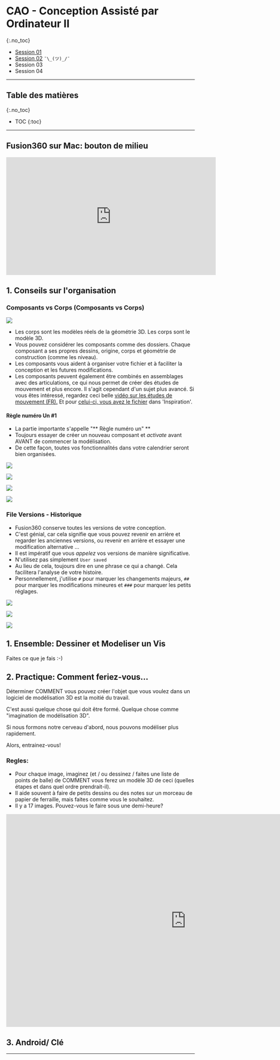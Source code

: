 # CAO - Conception Assisté par Ordinateur II
{:.no_toc}

- [Session 01](cao_fr.md)
- [Session 02](cao_2_fr.md) `¯\_(ツ)_/¯`
- Session 03
- Session 04

---

## Table des matières
{:.no_toc}

* TOC
{:toc}

---

## Fusion360 sur Mac: bouton de milieu

<iframe width="560" height="315" src="https://www.youtube.com/embed/QrUhj4vo3Q8?rel=0" frameborder="0" allowfullscreen></iframe>

## 1. Conseils sur l'organisation

### Composants vs Corps (Composants vs Corps)
![](http://cl.ly/1O1p1x2Y1S3D/Image%202017-09-27%20at%203.43.01%20AM.public.png)
- Les corps sont les modèles réels de la géométrie 3D. Les corps sont le modèle 3D.
- Vous pouvez considérer les composants comme des dossiers. Chaque composant a ses propres dessins, origine, corps et géométrie de construction (comme les niveau).
- Les composants vous aident à organiser votre fichier et à faciliter la conception et les futures modifications.
- Les composants peuvent également être combinés en assemblages avec des articulations, ce qui nous permet de créer des études de mouvement et plus encore. Il s'agit cependant d'un sujet plus avancé. Si vous êtes intéressé, regardez ceci belle [vidéo sur les études de mouvement (FR).](https://www.youtube.com/watch?time_continue=111&v=LKnZ6HE-kK4) Et pour [celui-ci, vous avez le fichier](https://www.youtube.com/watch?v=qNgWot5LuOU&list=PLAQfn-QKbiAmAgnF3avMwwuiOQ1H8pLFk&index=14) dans 'Inspiration'.

#### Règle numéro Un #1
- La partie importante s'appelle "** Règle numéro un" **
- Toujours essayer de créer un nouveau composant et _activate_ avant AVANT de commencer la modélisation.
- De cette façon, toutes vos fonctionnalités dans votre calendrier seront bien organisées.

![](http://cl.ly/263w401g2m2o/Image%202017-09-27%20at%203.33.42%20AM.public.png)

![](http://cl.ly/3Q1n2r0o3h2n/Image%202017-09-27%20at%203.35.16%20AM.public.png)

![](http://cl.ly/072O2S2x0e26/Image%202017-09-27%20at%203.37.02%20AM.public.png)

![](http://cl.ly/2v0N2t1o1S3B/Image%202017-09-27%20at%203.41.04%20AM.public.png)

### File Versions - Historique
- Fusion360 conserve toutes les versions de votre conception.
- C'est génial, car cela signifie que vous pouvez revenir en arrière et regarder les anciennes versions, ou revenir en arrière et essayer une modification alternative ...
- Il est impératif que vous _appelez_ vos versions de manière significative.
- N'utilisez pas simplement `User saved`
- Au lieu de cela, toujours dire en une phrase ce qui a changé. Cela facilitera l'analyse de votre histoire.
- Personnellement, j'utilise `#` pour marquer les changements majeurs, `##` pour marquer les modifications mineures et `###` pour marquer les petits réglages.

![](http://cl.ly/1I2E2i0M1g1x/Image%202017-09-27%20at%203.59.29%20AM.public.png)

![](http://cl.ly/3s0M2R1l1H0k/Image%202017-09-27%20at%204.10.14%20AM.public.png)

![](http://cl.ly/45310h0n2l1K/Image%202017-09-27%20at%204.00.58%20AM.public.png)

## 1. Ensemble: Dessiner et Modeliser un Vis

Faites ce que je fais :-)

## 2. Practique: Comment feriez-vous...

Déterminer COMMENT vous pouvez créer l'objet que vous voulez dans un logiciel de modélisation 3D est la moitié du travail.

C'est aussi quelque chose qui doit être formé. Quelque chose comme "imagination de modélisation 3D".

Si nous formons notre cerveau d'abord, nous pouvons modéliser plus rapidement.

Alors, entrainez-vous! 

### Regles: 

- Pour chaque image, imaginez (et / ou dessinez / faites une liste de points de balle) de COMMENT vous ferez un modèle 3D de ceci (quelles étapes et dans quel ordre prendrait-il).
- Il aide souvent à faire de petits dessins ou des notes sur un morceau de papier de ferraille, mais faites comme vous le souhaitez.
- Il y a 17 images. Pouvez-vous le faire sous une demi-heure?

<iframe src="https://docs.google.com/presentation/d/e/2PACX-1vTDcY77LSj6bqTpfm-2zPbSWn6skrIdztRlekua_ENM17jJnMHEteE4-cnUju74YZVvP30M9sSsPdPP/embed?start=false&loop=false&delayms=60000" frameborder="0" width="960" height="569" allowfullscreen="true" mozallowfullscreen="true" webkitallowfullscreen="true"></iframe>

## 3. Android/ Clé

---

